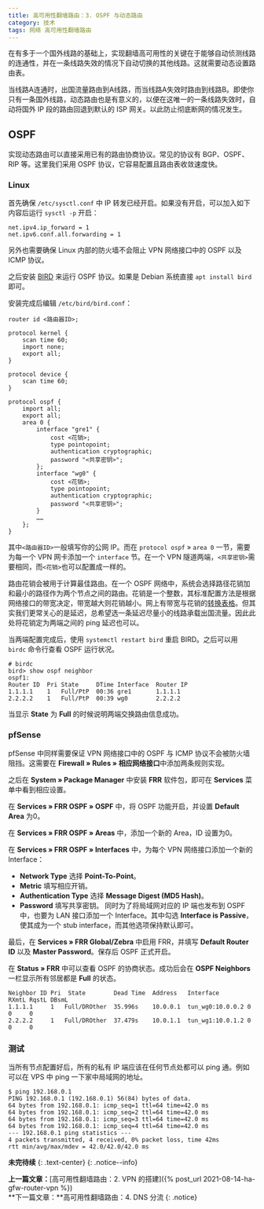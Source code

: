 ```yaml
---
title: 高可用性翻墙路由：3. OSPF 与动态路由
category: 技术
tags: 网络 高可用性翻墙路由
---
```


在有多于一个国外线路的基础上，实现翻墙高可用性的关键在于能够自动侦测线路的连通性，并在一条线路失效的情况下自动切换的其他线路。这就需要动态设置路由表。

当线路A连通时，出国流量路由到A线路，而当线路A失效时路由到线路B。即使你只有一条国外线路，动态路由也是有意义的，以便在这唯一的一条线路失效时，自动将国外 IP 段的路由回退到默认的 ISP 网关。以此防止彻底断网的情况发生。

OSPF
----
实现动态路由可以直接采用已有的路由协商协议。常见的协议有 BGP、OSPF、RIP 等。这里我们采用 OSPF 协议，它容易配置且路由表收敛速度快。

### Linux

首先确保 `/etc/sysctl.conf` 中 IP 转发已经开启。如果没有开启，可以加入如下内容后运行 `sysctl -p` 开启：
~~~~
net.ipv4.ip_forward = 1
net.ipv6.conf.all.forwarding = 1
~~~~

另外也需要确保 Linux 内部的防火墙不会阻止 VPN 网络接口中的 OSPF 以及 ICMP 协议。

之后安装 [BIRD](https://bird.network.cz/) 来运行 OSPF 协议。如果是 Debian 系统直接 `apt install bird` 即可。

安装完成后编辑 `/etc/bird/bird.conf`：
~~~~
router id <路由器ID>;

protocol kernel {
    scan time 60;
    import none;
    export all;
}

protocol device {
    scan time 60;
}

protocol ospf {
    import all;
    export all;
    area 0 {
        interface "gre1" {
            cost <花销>;
            type pointopoint;
            authentication cryptographic;
            password "<共享密钥>";
        };
        interface "wg0" {
            cost <花销>;
            type pointopoint;
            authentication cryptographic;
            password "<共享密钥>";
        }
        ……
    };
}
~~~~

其中`<路由器ID>`一般填写你的公网 IP。而在 `protocol ospf` &raquo; `area 0` 一节，需要为每一个 VPN 网卡添加一个 `interface` 节。在一个 VPN 隧道两端，`<共享密钥>`需要相同，而`<花销>`也可以配置成一样的。

路由花销会被用于计算最佳路由。在一个 OSPF 网络中，系统会选择路径花销加和最小的路径作为两个节点之间的路由。花销是一个整数，其标准配置方法是根据网络接口的带宽决定，带宽越大则花销越小。网上有带宽与花销的[转换表格](https://www.watchguard.com/help/docs/help-center/en-US/Content/en-US/Fireware/dynamicrouting/ospf_interface_cost_c.html)。但其实我们更常关心的是延迟，总希望选一条延迟尽量小的线路承载出国流量。因此此处将花销定为两端之间的 ping 延迟也可以。

当两端配置完成后，使用 `systemctl restart bird` 重启 BIRD。之后可以用 `birdc` 命令行查看 OSPF 运行状况。
~~~~
# birdc
bird> show ospf neighbor
ospf1:
Router ID  Pri State     DTime Interface  Router IP
1.1.1.1    1   Full/PtP  00:36 gre1       1.1.1.1
2.2.2.2    1   Full/PtP  00:39 wg0        2.2.2.2
~~~~
当显示 **State** 为 **Full** 的时候说明两端交换路由信息成功。

### pfSense

pfSense 中同样需要保证 VPN 网络接口中的 OSPF 与 ICMP 协议不会被防火墙阻挡。这需要在 **Firewall &raquo; Rules &raquo; 相应网络接口**中添加两条规则实现。

之后在 **System &raquo; Package Manager** 中安装 **FRR** 软件包，即可在 **Services** 菜单中看到相应设置。

在 **Services &raquo; FRR OSPF &raquo; OSPF** 中，将 OSPF 功能开启，并设置 **Default Area** 为0。

在 **Services &raquo; FRR OSPF &raquo; Areas** 中，添加一个新的 Area，ID 设置为0。

在 **Services &raquo; FRR OSPF &raquo; Interfaces** 中，为每个 VPN 网络接口添加一个新的 Interface：
* **Network Type** 选择 **Point-To-Point**。
* **Metric** 填写相应开销。
* **Authentication Type** 选择 **Message Digest (MD5 Hash)**。
* **Password** 填写共享密钥。
同时为了将局域网对应的 IP 端也发布到 OSPF 中，也要为 LAN 接口添加一个 Interface。其中勾选 **Interface is Passive**，使其成为一个 stub interface，而其他选项保持默认即可。

最后，在 **Services &raquo; FRR Global/Zebra** 中启用 FRR，并填写 **Default Router ID** 以及 **Master Password**。保存后 OSPF 正式开启。

在 **Status &raquo; FRR** 中可以查看 OSPF 的协商状态。成功后会在 **OSPF Neighbors** 一栏显示所有邻居都是 **Full** 的状态。
~~~~
Neighbor ID Pri  State        Dead Time  Address   Interface        RXmtL RqstL DBsmL
1.1.1.1     1   Full/DROther  35.996s    10.0.0.1  tun_wg0:10.0.0.2 0     0     0
2.2.2.2     1   Full/DROther  37.479s    10.0.1.1  tun_wg1:10.0.1.2 0     0     0
~~~~

### 测试
当所有节点配置好后，所有的私有 IP 端应该在任何节点处都可以 ping 通。例如可以在 VPS 中 ping 一下家中局域网的地址。
~~~~shell
$ ping 192.168.0.1
PING 192.168.0.1 (192.168.0.1) 56(84) bytes of data.
64 bytes from 192.168.0.1: icmp_seq=1 ttl=64 time=42.0 ms
64 bytes from 192.168.0.1: icmp_seq=2 ttl=64 time=42.0 ms
64 bytes from 192.168.0.1: icmp_seq=3 ttl=64 time=42.0 ms
64 bytes from 192.168.0.1: icmp_seq=4 ttl=64 time=42.0 ms
--- 192.168.0.1 ping statistics ---
4 packets transmitted, 4 received, 0% packet loss, time 42ms
rtt min/avg/max/mdev = 42.0/42.0/42.0 ms
~~~~

**未完待续**
{: .text-center}
{: .notice--info}

**上一篇文章：**[高可用性翻墙路由：2. VPN 的搭建]({% post_url 2021-08-14-ha-gfw-router-vpn %})<br>
**下一篇文章：**高可用性翻墙路由：4. DNS 分流
{: .notice}
